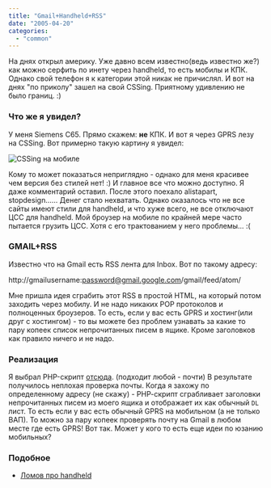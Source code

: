 ```yaml
---
title: "Gmail+Handheld+RSS"
date: "2005-04-20"
categories: 
  - "common"
---
```


На днях открыл америку. Уже давно всем известно(ведь известно же?) как можно серфить по инету через handheld, то есть мобилы и КПК. Однако свой телефон я к категории этой никак не причислял. И вот на днях "по приколу" зашел на свой CSSing. Приятному удивлению не было границ. :)

### Что же я увидел?

У меня Siemens C65. Прямо скажем: **не** КПК. И вот я через GPRS лезу на CSSing. Вот примерно такую картину я увидел:

![CSSing на мобиле](http://cssing.org.ua/images/sc651.jpg "CSSing на мобиле")

Кому то может показаться неприглядно - однако для меня красивее чем версия без стилей нет! :) И главное все что можно доступно. Я даже комментарий оставил. После этого поехало alistapart, stopdesign...... Денег стало нехватать. Однако оказалось что не все сайты имеют стили для handheld, и что хуже всего, не все отключают ЦСС для handheld. Мой броузер на мобиле по крайней мере часто пытается грузить ЦСС. Хотя с его трактованием у него проблемы... :(

### GMAIL+RSS

Известно что на Gmail есть RSS лента для Inbox. Вот по такому адресу:

http://gmailusername:password@gmail.google.com/gmail/feed/atom/

Мне пришла идея сграбить этот RSS в простой HTML, на который потом заходить через мобилу. И не надо никаких POP протоколов и полноценных броузеров. То есть, если у вас есть GPRS и хостинг(или друг с хостингом) - то вы можете без проблем узнавать за какие то пару копеек список непрочитанных писем в ящике. Кроме заголовков как правило ничего и не надо.

### Реализация

Я выбрал PHP-скрипт [отсюда](http://w100w.com/english/php/xml_and_php/). (подходит любой - почти) В результате получилось неплохая проверка почты. Когда я захожу по определенному адресу (не скажу) - PHP-cкрипт сграбливает заголовки непрочитанных писем из моего ящика и отображает их как обычный `DL` лист. То есть если у вас есть обычный GPRS на мобильном (а не только ВАП). То можно за пару копеек проверять почту на Gmail в любом месте где есть GPRS! Вот так. Может у кого то есть еще идеи по юзанию мобильных?

### Подобное

- [Ломов про handheld](http://ezhe.ru/ib/issue.html?311)
